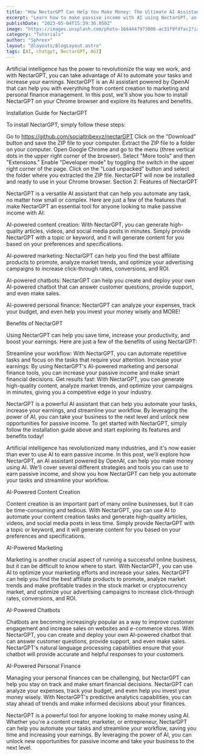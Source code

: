 ```yaml
---
title: "How NectarGPT Can Help You Make Money: The Ultimate AI Assistant for Automating Any Task and Boosting Your Productivity"
excerpt: "Learn how to make passive income with AI using NectarGPT, an AI assistant powered by OpenAI. Discover AI-powered content creation, marketing, chatbots, and personal finance management strategies to increase your earnings and streamline your workflow."
publishDate: "2023-05-04T15:39:36.050Z"
image: "https://images.unsplash.com/photo-1664447973006-ac31f9fdfac2?ixlib=rb-4.0.3&ixid=MnwxMjA3fDB8MHxwaG90by1wYWdlfHx8fGVufDB8fHx8&auto=format&fit=crop&w=1032&q=80"
category: "Tutorials"
author: "Sphrex+"
layout: "@layouts/BlogLayout.astro"
tags: [AI, chatgpt, NectarGPT, AGI]
---
```


Artificial intelligence has the power to revolutionize the way we work, and with NectarGPT, you can take advantage of AI to automate your tasks and increase your earnings. NectarGPT is an AI assistant powered by OpenAI that can help you with everything from content creation to marketing and personal finance management. In this post, we'll show you how to install NectarGPT on your Chrome browser and explore its features and benefits.

Installation Guide for NectarGPT

To install NectarGPT, simply follow these steps:

Go to https://github.com/socialtribexyz/nectarGPT
Click on the "Download" button and save the ZIP file to your computer.
Extract the ZIP file to a folder on your computer.
Open Google Chrome and go to the menu (three vertical dots in the upper right corner of the browser).
Select "More tools" and then "Extensions."
Enable "Developer mode" by toggling the switch in the upper right corner of the page.
Click on the "Load unpacked" button and select the folder where you extracted the ZIP file.
NectarGPT will now be installed and ready to use in your Chrome browser.
Section 2: Features of NectarGPT

NectarGPT is a versatile AI assistant that can help you automate any task, no matter how small or complex. Here are just a few of the features that make NectarGPT an essential tool for anyone looking to make passive income with AI:

AI-powered content creation: With NectarGPT, you can generate high-quality articles, videos, and social media posts in minutes. Simply provide NectarGPT with a topic or keyword, and it will generate content for you based on your preferences and specifications.

AI-powered marketing: NectarGPT can help you find the best affiliate products to promote, analyze market trends, and optimize your advertising campaigns to increase click-through rates, conversions, and ROI.

AI-powered chatbots: NectarGPT can help you create and deploy your own AI-powered chatbot that can answer customer questions, provide support, and even make sales.

AI-powered personal finance: NectarGPT can analyze your expenses, track your budget, and even help you invest your money wisely and MORE!

Benefits of NectarGPT

Using NectarGPT can help you save time, increase your productivity, and boost your earnings. Here are just a few of the benefits of using NectarGPT:

Streamline your workflow: With NectarGPT, you can automate repetitive tasks and focus on the tasks that require your attention.
Increase your earnings: By using NectarGPT's AI-powered marketing and personal finance tools, you can increase your passive income and make smart financial decisions.
Get results fast: With NectarGPT, you can generate high-quality content, analyze market trends, and optimize your campaigns in minutes, giving you a competitive edge in your industry.

NectarGPT is a powerful AI assistant that can help you automate your tasks, increase your earnings, and streamline your workflow. By leveraging the power of AI, you can take your business to the next level and unlock new opportunities for passive income. To get started with NectarGPT, simply follow the installation guide above and start exploring its features and benefits today!

Artificial intelligence has revolutionized many industries, and it's now easier than ever to use AI to earn passive income. In this post, we'll explore how NectarGPT, an AI assistant powered by OpenAI, can help you make money using AI. We'll cover several different strategies and tools you can use to earn passive income, and show you how NectarGPT can help you automate your tasks and streamline your workflow.

AI-Powered Content Creation

Content creation is an important part of many online businesses, but it can be time-consuming and tedious. With NectarGPT, you can use AI to automate your content creation tasks and generate high-quality articles, videos, and social media posts in less time. Simply provide NectarGPT with a topic or keyword, and it will generate content for you based on your preferences and specifications.

AI-Powered Marketing

Marketing is another crucial aspect of running a successful online business, but it can be difficult to know where to start. With NectarGPT, you can use AI to optimize your marketing efforts and increase your sales. NectarGPT can help you find the best affiliate products to promote, analyze market trends and make profitable trades in the stock market or cryptocurrency market, and optimize your advertising campaigns to increase click-through rates, conversions, and ROI.

AI-Powered Chatbots

Chatbots are becoming increasingly popular as a way to improve customer engagement and increase sales on websites and e-commerce stores. With NectarGPT, you can create and deploy your own AI-powered chatbot that can answer customer questions, provide support, and even make sales. NectarGPT's natural language processing capabilities ensure that your chatbot will provide accurate and helpful responses to your customers.

AI-Powered Personal Finance

Managing your personal finances can be challenging, but NectarGPT can help you stay on track and make smart financial decisions. NectarGPT can analyze your expenses, track your budget, and even help you invest your money wisely. With NectarGPT's predictive analytics capabilities, you can stay ahead of trends and make informed decisions about your finances.

NectarGPT is a powerful tool for anyone looking to make money using AI. Whether you're a content creator, marketer, or entrepreneur, NectarGPT can help you automate your tasks and streamline your workflow, saving you time and increasing your earnings. By leveraging the power of AI, you can unlock new opportunities for passive income and take your business to the next level.